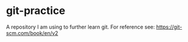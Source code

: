# git-practice
A repository I am using to further learn git. For reference see: https://git-scm.com/book/en/v2
